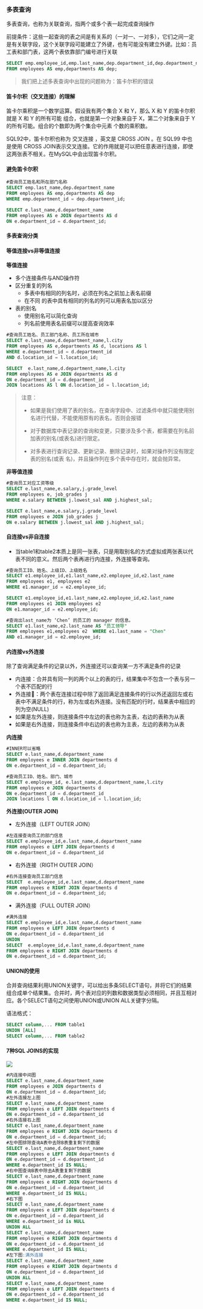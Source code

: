 ### 多表查询

多表查询，也称为关联查询，指两个或多个表一起完成查询操作

前提条件：这些一起查询的表之间是有关系的（一对一、一对多），它们之间一定是有关联字段，这个关联字段可能建立了外键，也有可能没有建立外键。比如：员工表和部门表，这两个表依靠部门编号进行关联

```sql
SELECT emp.employee_id,emp.last_name,dep.department_id,dep.department_name
FROM employees AS emp,departments AS dep;
```

> 我们把上述多表查询中出现的问题称为：笛卡尔积的错误

#### 笛卡尔积（交叉连接）的理解

笛卡尔乘积是一个数学运算。假设我有两个集合 X 和 Y，那么 X 和 Y 的笛卡尔积就是 X 和 Y 的所有可能 组合，也就是第一个对象来自于 X，第二个对象来自于 Y 的所有可能。组合的个数即为两个集合中元素 个数的乘积数。

SQL92中，笛卡尔积也称为 交叉连接 ，英文是 CROSS JOIN 。在 SQL99 中也是使用 CROSS JOIN表示交叉连接。它的作用就是可以把任意表进行连接，即使这两张表不相关。在MySQL中会出现笛卡尔积。

#### 避免笛卡尔积

```sql
#查询员工姓名和所在部门名称
SELECT emp.last_name,dep.department_name
FROM employees AS emp,departments AS dep
WHERE emp.department_id = dep.department_id;

SELECT e.last_name,d.department_name
FROM employees AS e JOIN departments AS d 
ON e.department_id = d.department_id;
```

#### 多表查询分类

#### 等值连接vs非等值连接

**等值连接**

- 多个连接条件与AND操作符
- 区分重复的列名
  - 多表中有相同的列名时，必须在列名之前加上表名前缀
  - 在不同 的表中具有相同的列名的列可以用表名加以区分
- 表的别名
  - 使用别名可以简化查询
  - 列名前使用表名前缀可以提高查询效率

```sql
#查询员工姓名、员工部门名称、员工所在城市
SELECT e.last_name,d.department_name,l.city
FROM employees AS e,departments AS d, locations AS l
WHERE e.department_id = d.department_id 
AND d.location_id = l.location_id;

SELECT  e.last_name,d.department_name,l.city
FROM employees AS e JOIN departments AS d 
ON e.department_id = d.department_id 
JOIN locations AS l ON d.location_id = l.location_id;
```

> 注意：
>
> - 如果是我们使用了表的别名，在查询字段中、过滤条件中就只能使用别名进行代替，不能使用原有的表名，否则会报错
>
> - 对于数据库中表记录的查询和变更，只要涉及多个表，都需要在列名前加表的别名(或表名)进行限定。
> - 对多表进行查询记录、更新记录、删除记录时，如果对操作列没有限定表的别名(或表 名)，并且操作列在多个表中存在时，就会抛异常。

**非等值连接**

```sql
#查询员工对应工资等级
SELECT e.last_name,e.salary,j.grade_level
FROM employees e, job_grades j
WHERE e.salary BETWEEN j.lowest_sal AND j.highest_sal;

SELECT e.last_name,e.salary,j.grade_level
FROM employees e JOIN job_grades j
ON e.salary BETWEEN j.lowest_sal AND j.highest_sal;
```

#### 自连接vs非自连接

- 当table1和table2本质上是同一张表，只是用取别名的方式虚拟成两张表以代表不同的意义。然后两个表再进行内连接，外连接等查询。

```sql
#查询员工ID、姓名、上级ID、上级姓名
SELECT e1.employee_id,e1.last_name,e2.employee_id,e2.last_name
FROM employees e1, employees e2
WHERE e1.manager_id = e2.employee_id;

SELECT e1.employee_id,e1.last_name,e2.employee_id,e2.last_name
FROM employees e1 JOIN employees e2
ON e1.manager_id = e2.employee_id;

#查询出last_name为 ‘Chen’ 的员工的 manager 的信息。
SELECT e1.last_name,e2.last_name AS "员工领导"
FROM employees e1,employees e2  WHERE e1.last_name = "Chen"
AND e1.manager_id = e2.employee_id;
```

#### 内连接vs外连接

除了查询满足条件的记录以外，外连接还可以查询某一方不满足条件的记录

- 内连接：合并具有同一列的两个以上的表的行，结果集中不包含一个表与另一个表不匹配的行
- 外连接：两个表在连接过程中除了返回满足连接条件的行以外还返回左或右表中不满足条件的行，称为左或右外连接。没有匹配的行时，结果表中相应的列为空(NULL)
- 如果是左外连接，则连接条件中左边的表也称为主表，右边的表称为从表
- 如果是右外连接，则连接条件中右边的表也称为主表，左边的表称为从表

**内连接**

```sql
#INNER可以省略
SELECT e.last_name,d.department_name
FROM employees e INNER JOIN departments d 
ON e.department_id = d.department_id;

#查询员工ID、姓名、部门、城市
SELECT e.employee_id, e.last_name,d.department_name,l.city
FROM employees e JOIN departments d 
ON e.department_id = d.department_id
JOIN locations l ON d.location_id = l.location_id;
```

**外连接(OUTER JOIN)**

- 左外连接（LEFT OUTER JOIN）

```sql
#左连接查询员工的部门信息
SELECT e.employee_id,e.last_name,d.department_name
FROM employees e LEFT JOIN departments d
ON e.department_id = d.department_id
```

- 右外连接（RIGTH OUTER JOIN）

```sql
#右外连接查询员工部门信息
SELECT  e.employee_id,e.last_name,d.department_name
FROM employees e RIGHT JOIN departments d 
ON e.department_id = d.department_id;
```

- 满外连接（FULL OUTER JOIN）

```sql
#满外连接
SELECT e.employee_id,e.last_name,d.department_name
FROM employees e LEFT JOIN departments d
ON e.department_id = d.department_id
UNION
SELECT  e.employee_id,e.last_name,d.department_name
FROM employees e RIGHT JOIN departments d 
ON e.department_id = d.department_id;
```

#### UNION的使用

合并查询结果利用UNION关键字，可以给出多条SELECT语句，并将它们的结果组合成单个结果集。合并时，两个表对应的列数和数据类型必须相同，并且互相对应。各个SELECT语句之间使用UNION或UNION ALL关键字分隔。

语法格式：

```sql
SELECT column,... FROM table1
UNION [ALL]
SELECT column,... FROM table2
```

#### 7种SQL JOINS的实现

![](imgs/sql_joins_7.png)

```sql
#内连接中间图
SELECT e.last_name,d.department_name
FROM employees e JOIN departments d
ON e.department_id = d.department_id;
#左外连接左上图
SELECT e.last_name,d.department_name
FROM employees e LEFT JOIN departments d 
ON e.department_id = d.department_id
#右外连接右上图
SELECT e.last_name,d.department_name
FROM employees e RIGHT JOIN departments d 
ON e.department_id = d.department_id;
#左中图排除查询A表中去除B表重复剩下的数据
SELECT e.last_name,d.department_name
FROM employees e LEFT JOIN departments d 
ON e.department_id = d.department_id
WHERE e.department_id IS NULL;
#右中图查询B表中除去A表重复剩下的数据
SELECT e.last_name,d.department_name
FROM employees e RIGHT JOIN departments d
ON e.department_id = d.department_id
WHERE e.department_id IS NULL;
#右下图
SELECT e.last_name,d.department_name
FROM employees e LEFT JOIN departments d 
ON e.department_id = d.department_id
WHERE e.department_id is NULL
UNION ALL
SELECT e.last_name,d.department_name
FROM employees e RIGHT JOIN departments d 
ON e.department_id = d.department_id
WHERE e.department_id IS NULL;
#左下图:满外连接
SELECT e.last_name,d.department_name
FROM employees e RIGHT JOIN departments d 
ON e.department_id = d.department_id
UNION ALL
SELECT e.last_name,d.department_name
FROM employees e LEFT JOIN departments d 
ON e.department_id = d.department_id
WHERE e.department_id IS NULL;
```


